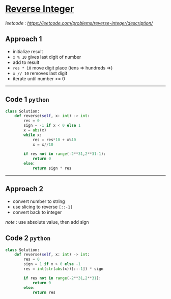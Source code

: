 # [Reverse Integer](https://leetcode.com/problems/reverse-integer/description/)

*leetcode : https://leetcode.com/problems/reverse-integer/description/*

## Approach 1
- initialize result
- `x % 10` gives last digit of number
- add to result
- `res * 10` move digit place (tens => hundreds =>)
- `x // 10` removes last digit
- iterate until number <= 0

---

## Code 1 `python`

```python
class Solution:
    def reverse(self, x: int) -> int:
        res = 0
        sign = -1 if x < 0 else 1
        x = abs(x)
        while x:
            res = res*10 + x%10
            x = x//10
        
        if res not in range(-2**31,2**31-1):
            return 0
        else:
            return sign * res
```
---

## Approach 2
- convert number to string
- use slicing to reverse `[::-1]`
- convert back to integer

*note* : use absolute value, then add sign

## Code 2 `python`

```python
class Solution:
    def reverse(self, x: int) -> int:
        res = 0
        sign = 1 if x > 0 else -1
        res = int(str(abs(x))[::-1]) * sign

        if res not in range(-2**31,2**31):
            return 0
        else:
            return res
```
